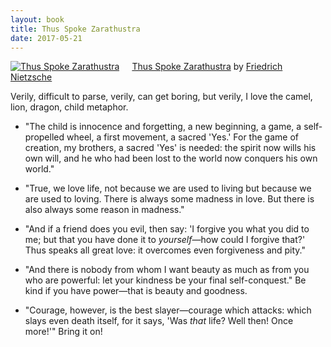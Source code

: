 ```yaml
---
layout: book
title: Thus Spoke Zarathustra
date: 2017-05-21
---
```


<a href="https://www.goodreads.com/book/show/51893.Thus_Spoke_Zarathustra" style="float: left; padding-right: 20px"><img border="0" alt="Thus Spoke Zarathustra" src="https://images.gr-assets.com/books/1480901846m/51893.jpg" /></a><a href="https://www.goodreads.com/book/show/51893.Thus_Spoke_Zarathustra">Thus Spoke Zarathustra</a> by <a href="https://www.goodreads.com/author/show/1938.Friedrich_Nietzsche">Friedrich Nietzsche</a><br/>

Verily, difficult to parse, verily, can get boring, but verily, I love the camel, lion, dragon, child metaphor. 

* "The child is innocence and forgetting, a new beginning, a game, a self-propelled wheel, a first movement, a sacred 'Yes.' For the game of creation, my brothers, a sacred 'Yes' is needed: the spirit now wills his own will, and he who had been lost to the world now conquers his own world."

* "True, we love life, not because we are used to living but because we are used to loving. There is always some madness in love. But there is also always some reason in madness."

* "And if a friend does you evil, then say: 'I forgive you what you did to me; but that you have done it to _yourself_—how could I forgive that?' Thus speaks all great love: it overcomes even forgiveness and pity."

* "And there is nobody from whom I want beauty as much as from you who are powerful: let your kindness be your final self-conquest." Be kind if you have power—that is beauty and goodness.

* "Courage, however, is the best slayer—courage which attacks: which slays even death itself, for it says, 'Was _that_ life? Well then! Once more!'" Bring it on!

